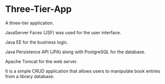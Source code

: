 # Three-Tier-App

A three-tier application.

JavaServer Faces (JSF) was used for the user interface.

Java EE for the business logic.

Java Persistence API (JPA) along with PostgreSQL for the database.

Apache Tomcat for the web server.

It is a simple CRUD application that allows users to manipulate book entries from a library database.
